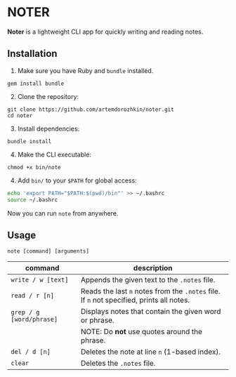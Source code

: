 # NOTER

**Noter** is a lightweight CLI app for quickly writing and reading notes.

## Installation

1. Make sure you have Ruby and `bundle` installed.

```console
gem install bundle
```

2. Clone the repository:

```console
git clone https://github.com/artemdorozhkin/noter.git
cd noter
```

3. Install dependencies:

```console
bundle install
```

4. Make the CLI executable:

```console
chmod +x bin/note
```

4. Add `bin/` to your `$PATH` for global access:

```bash
echo 'export PATH="$PATH:$(pwd)/bin"' >> ~/.bashrc
source ~/.bashrc
```

Now you can run `note` from anywhere.

## Usage

```console
note [command] [arguments]
```

| command                  | description                                                                              |
| ------------------------ | ---------------------------------------------------------------------------------------- |
| `write / w [text]`       | Appends the given text to the `.notes` file.                                             |
| `read / r [n]`           | Reads the last `n` notes from the `.notes` file. If `n` not specified, prints all notes. |
| `grep / g [word/phrase]` | Displays notes that contain the given word or phrase.                                    |
|                          | NOTE: Do **not** use quotes around the phrase.                                           |
| `del / d [n]`            | Deletes the note at line `n` (1-based index).                                            |
| `clear`                  | Deletes the `.notes` file.                                                               |
